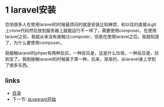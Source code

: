 # 1 laravel安装

恐怕很多人在使用laravel的时候最烦闷的就是安装比较麻烦，和以往的直接从git上clone代码然后放到服务器上就能运行不一样了，需要使用composer。在使用laravel之前，我就从来没有接触过composer，但是在使用laravel之后，我就知道了，为什么要使用composer。

刚接触laravel的phper有两种反应，一种反应是，这是什么垃圾。一种反应是，捡到宝了。我刚接触laravel的时候属于第一种，后来，渐渐的，从laravel身上学到了很多东西。

## links
  * [目录](<preface.md>)
  * 下一节: [从vagrant开始](<01.1.md>)
